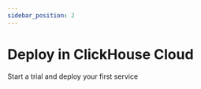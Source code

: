 ```yaml
---
sidebar_position: 2
---
```

# Deploy in ClickHouse Cloud

Start a trial and deploy your first service

